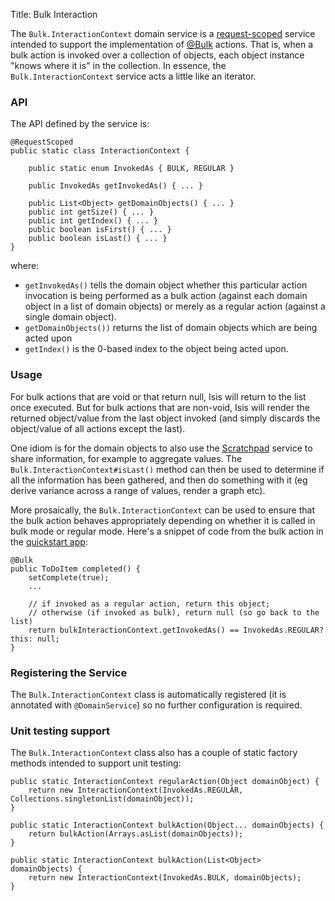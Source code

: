 Title: Bulk Interaction

The `Bulk.InteractionContext` domain service is a [request-scoped](../../more-advanced-topics/how-to-09-020-How-to-write-a-typical-domain-service.html) service intended to support the implementation of [@Bulk](../recognized-annotations/Bulk.html) actions.  That is, when a bulk action is invoked over a collection of objects, each object instance "knows where it is" in the collection.  In essence, the `Bulk.InteractionContext` service acts a little like an iterator.

### API

The API defined by the service is:

    @RequestScoped
    public static class InteractionContext {

        public static enum InvokedAs { BULK, REGULAR }
        
        public InvokedAs getInvokedAs() { ... }

        public List<Object> getDomainObjects() { ... }
        public int getSize() { ... }
        public int getIndex() { ... }
        public boolean isFirst() { ... }
        public boolean isLast() { ... }
    }

where:

* `getInvokedAs()` tells the domain object whether this particular action invocation is being performed as a
  bulk action (against each domain object in a list of domain objects) or merely as a regular action (against 
  a single domain object).
* `getDomainObjects())` returns the list of domain objects which are being acted upon
* `getIndex()` is the 0-based index to the object being acted upon.

### Usage

For bulk actions that are void or that return null, Isis will return to the list once executed.  But for bulk 
actions that are non-void, Isis will render the returned object/value from the last object invoked (and simply 
discards the object/value of all actions except the last).

One idiom is for the domain objects to also use the [Scratchpad](./scratchpad.html) service to share information,
for example to aggregate values.  The `Bulk.InteractionContext#isLast()` method can then be used to determine if
all the information has been gathered, and then do something with it (eg derive variance across a range of values, 
render a graph etc).

More prosaically, the `Bulk.InteractionContext` can be used to ensure that the bulk action behaves appropriately
depending on whether it is called in bulk mode or regular mode.  Here's a snippet of code from the bulk action in 
the [quickstart app](../../intro/getting-started/quickstart-archetype.html):

    @Bulk
    public ToDoItem completed() {
        setComplete(true);
        ...        

        // if invoked as a regular action, return this object;
        // otherwise (if invoked as bulk), return null (so go back to the list)
        return bulkInteractionContext.getInvokedAs() == InvokedAs.REGULAR? this: null;
    }


### Registering the Service

The `Bulk.InteractionContext` class is automatically registered (it is annotated with `@DomainService`) so no further configuration is required.


### Unit testing support

The `Bulk.InteractionContext` class also has a couple of static factory 
methods intended to support unit testing:

    public static InteractionContext regularAction(Object domainObject) {
        return new InteractionContext(InvokedAs.REGULAR, Collections.singletonList(domainObject));
    }
        
    public static InteractionContext bulkAction(Object... domainObjects) {
        return bulkAction(Arrays.asList(domainObjects));
    }

    public static InteractionContext bulkAction(List<Object> domainObjects) {
        return new InteractionContext(InvokedAs.BULK, domainObjects);
    }


